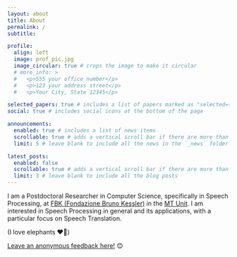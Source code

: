 ```yaml
---
layout: about
title: About
permalink: /
subtitle:

profile:
  align: left
  image: prof_pic.jpg
  image_circular: true # crops the image to make it circular
  # more_info: >
  #   <p>555 your office number</p>
  #   <p>123 your address street</p>
  #   <p>Your City, State 12345</p>

selected_papers: true # includes a list of papers marked as "selected={true}"
social: true # includes social icons at the bottom of the page

announcements:
  enabled: true # includes a list of news items
  scrollable: true # adds a vertical scroll bar if there are more than 3 news items
  limit: 5 # leave blank to include all the news in the `_news` folder

latest_posts:
  enabled: false
  scrollable: true # adds a vertical scroll bar if there are more than 3 new posts items
  limit: 3 # leave blank to include all the blog posts
---
```


I am a Postdoctoral Researcher in Computer Science, specifically in Speech Processing, at [FBK (Fondazione Bruno Kessler)](https://www.fbk.eu/) in the [MT Unit](https://mt.fbk.eu/). I am interested in Speech Processing in general and its applications, with a particular focus on Speech Translation.

(I love elephants ♥️🐘)

[Leave an anonymous feedback here!](https://www.admonymous.co/sarapapi) 😊
